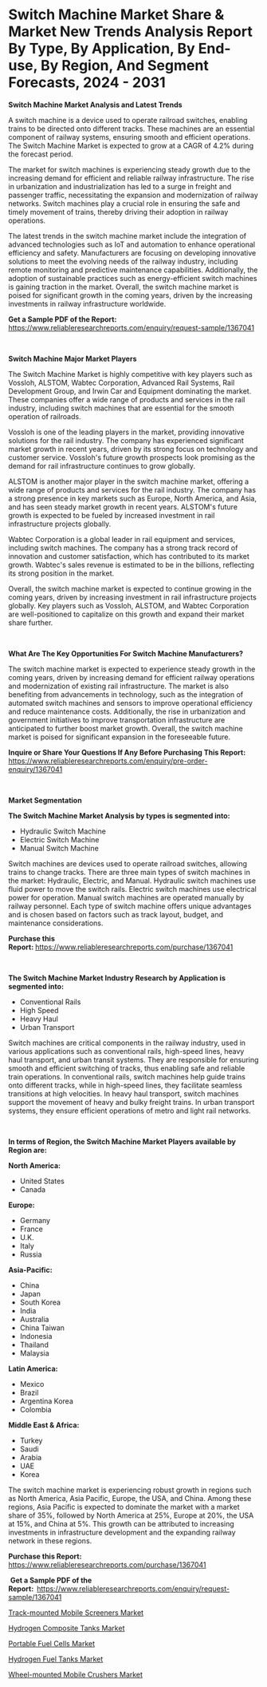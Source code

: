 <p><h1>Switch Machine Market Share & Market New Trends Analysis Report By Type, By Application, By End-use, By Region, And Segment Forecasts, 2024 - 2031</h1></p><p><strong>Switch Machine Market Analysis and Latest Trends</strong></p>
<p><p>A switch machine is a device used to operate railroad switches, enabling trains to be directed onto different tracks. These machines are an essential component of railway systems, ensuring smooth and efficient operations. The Switch Machine Market is expected to grow at a CAGR of 4.2% during the forecast period.</p><p>The market for switch machines is experiencing steady growth due to the increasing demand for efficient and reliable railway infrastructure. The rise in urbanization and industrialization has led to a surge in freight and passenger traffic, necessitating the expansion and modernization of railway networks. Switch machines play a crucial role in ensuring the safe and timely movement of trains, thereby driving their adoption in railway operations.</p><p>The latest trends in the switch machine market include the integration of advanced technologies such as IoT and automation to enhance operational efficiency and safety. Manufacturers are focusing on developing innovative solutions to meet the evolving needs of the railway industry, including remote monitoring and predictive maintenance capabilities. Additionally, the adoption of sustainable practices such as energy-efficient switch machines is gaining traction in the market. Overall, the switch machine market is poised for significant growth in the coming years, driven by the increasing investments in railway infrastructure worldwide.</p></p>
<p><strong>Get a Sample PDF of the Report:&nbsp;</strong> <a href="https://www.reliableresearchreports.com/enquiry/request-sample/1367041">https://www.reliableresearchreports.com/enquiry/request-sample/1367041</a></p>
<p>&nbsp;</p>
<p><strong>Switch Machine Major Market Players</strong></p>
<p><p>The Switch Machine Market is highly competitive with key players such as Vossloh, ALSTOM, Wabtec Corporation, Advanced Rail Systems, Rail Development Group, and Irwin Car and Equipment dominating the market. These companies offer a wide range of products and services in the rail industry, including switch machines that are essential for the smooth operation of railroads.</p><p>Vossloh is one of the leading players in the market, providing innovative solutions for the rail industry. The company has experienced significant market growth in recent years, driven by its strong focus on technology and customer service. Vossloh's future growth prospects look promising as the demand for rail infrastructure continues to grow globally.</p><p>ALSTOM is another major player in the switch machine market, offering a wide range of products and services for the rail industry. The company has a strong presence in key markets such as Europe, North America, and Asia, and has seen steady market growth in recent years. ALSTOM's future growth is expected to be fueled by increased investment in rail infrastructure projects globally.</p><p>Wabtec Corporation is a global leader in rail equipment and services, including switch machines. The company has a strong track record of innovation and customer satisfaction, which has contributed to its market growth. Wabtec's sales revenue is estimated to be in the billions, reflecting its strong position in the market.</p><p>Overall, the switch machine market is expected to continue growing in the coming years, driven by increasing investment in rail infrastructure projects globally. Key players such as Vossloh, ALSTOM, and Wabtec Corporation are well-positioned to capitalize on this growth and expand their market share further.</p></p>
<p>&nbsp;</p>
<p><strong>What Are The Key Opportunities For Switch Machine Manufacturers?</strong></p>
<p><p>The switch machine market is expected to experience steady growth in the coming years, driven by increasing demand for efficient railway operations and modernization of existing rail infrastructure. The market is also benefiting from advancements in technology, such as the integration of automated switch machines and sensors to improve operational efficiency and reduce maintenance costs. Additionally, the rise in urbanization and government initiatives to improve transportation infrastructure are anticipated to further boost market growth. Overall, the switch machine market is poised for significant expansion in the foreseeable future.</p></p>
<p><strong>Inquire or Share Your Questions If Any Before Purchasing This Report:</strong> <a href="https://www.reliableresearchreports.com/enquiry/pre-order-enquiry/1367041">https://www.reliableresearchreports.com/enquiry/pre-order-enquiry/1367041</a></p>
<p>&nbsp;</p>
<p><strong>Market Segmentation</strong></p>
<p><strong>The Switch Machine Market Analysis by types is segmented into:</strong></p>
<p><ul><li>Hydraulic Switch Machine</li><li>Electric Switch Machine</li><li>Manual Switch Machine</li></ul></p>
<p><p>Switch machines are devices used to operate railroad switches, allowing trains to change tracks. There are three main types of switch machines in the market: Hydraulic, Electric, and Manual. Hydraulic switch machines use fluid power to move the switch rails. Electric switch machines use electrical power for operation. Manual switch machines are operated manually by railway personnel. Each type of switch machine offers unique advantages and is chosen based on factors such as track layout, budget, and maintenance considerations.</p></p>
<p><strong>Purchase this Report:&nbsp;</strong><a href="https://www.reliableresearchreports.com/purchase/1367041">https://www.reliableresearchreports.com/purchase/1367041</a></p>
<p>&nbsp;</p>
<p><strong>The Switch Machine Market Industry Research by Application is segmented into:</strong></p>
<p><ul><li>Conventional Rails</li><li>High Speed</li><li>Heavy Haul</li><li>Urban Transport</li></ul></p>
<p><p>Switch machines are critical components in the railway industry, used in various applications such as conventional rails, high-speed lines, heavy haul transport, and urban transit systems. They are responsible for ensuring smooth and efficient switching of tracks, thus enabling safe and reliable train operations. In conventional rails, switch machines help guide trains onto different tracks, while in high-speed lines, they facilitate seamless transitions at high velocities. In heavy haul transport, switch machines support the movement of heavy and bulky freight trains. In urban transport systems, they ensure efficient operations of metro and light rail networks.</p></p>
<p>&nbsp;</p>
<p><strong>In terms of Region, the Switch Machine Market Players available by Region are:</strong></p>
<p>
    <p> <strong> North America: </strong>
        <ul>
            <li>United States</li>
            <li>Canada</li>
        </ul>
        </p> 
    <p> <strong> Europe: </strong>
        <ul>
            <li>Germany</li>
            <li>France</li>
            <li>U.K.</li>
            <li>Italy</li>
            <li>Russia</li>
        </ul>
        </p> 
    <p> <strong> Asia-Pacific: </strong>
        <ul>
            <li>China</li>
            <li>Japan</li>
            <li>South Korea</li>
            <li>India</li>
            <li>Australia</li>
            <li>China Taiwan</li>
            <li>Indonesia</li>
            <li>Thailand</li>
            <li>Malaysia</li>
        </ul>
        </p> 
    <p> <strong> Latin America: </strong>
        <ul>
            <li>Mexico</li>
            <li>Brazil</li>
            <li>Argentina Korea</li>
            <li>Colombia</li>
        </ul>
        </p> 
    <p> <strong> Middle East & Africa: </strong>
        <ul>
            <li>Turkey</li>
            <li>Saudi</li>
            <li>Arabia</li>
            <li>UAE</li>
            <li>Korea</li>
        </ul>
    </p>
    </p>
<p><p>The switch machine market is experiencing robust growth in regions such as North America, Asia Pacific, Europe, the USA, and China. Among these regions, Asia Pacific is expected to dominate the market with a market share of 35%, followed by North America at 25%, Europe at 20%, the USA at 15%, and China at 5%. This growth can be attributed to increasing investments in infrastructure development and the expanding railway network in these regions.</p></p>
<p><strong>Purchase this Report: </strong><a href="https://www.reliableresearchreports.com/purchase/1367041">https://www.reliableresearchreports.com/purchase/1367041</a></p>
<p>&nbsp;<strong>Get a Sample PDF of the Report:&nbsp;&nbsp;</strong><a href="https://www.reliableresearchreports.com/enquiry/request-sample/1367041">https://www.reliableresearchreports.com/enquiry/request-sample/1367041</a></p>
<p><strong></strong></p>
<p><p><a href="https://issuu.com/reportprime-2/docs/track-mounted-mobile-screeners-market-size-2030.pp">Track-mounted Mobile Screeners Market</a></p><p><a href="https://github.com/Sinjinluong3e0awx2m195k76/Market-Research-Report-List-1/blob/main/hydrogen-composite-tanks-market.md">Hydrogen Composite Tanks Market</a></p><p><a href="https://github.com/CliffMedina6/Market-Research-Report-List-3/blob/main/portable-fuel-cells-market.md">Portable Fuel Cells Market</a></p><p><a href="https://github.com/shotows/Market-Research-Report-List-1/blob/main/hydrogen-fuel-tanks-market.md">Hydrogen Fuel Tanks Market</a></p><p><a href="https://issuu.com/reportprime-2/docs/wheel-mounted-mobile-crushers-market-size-2030.ppt">Wheel-mounted Mobile Crushers Market</a></p></p>